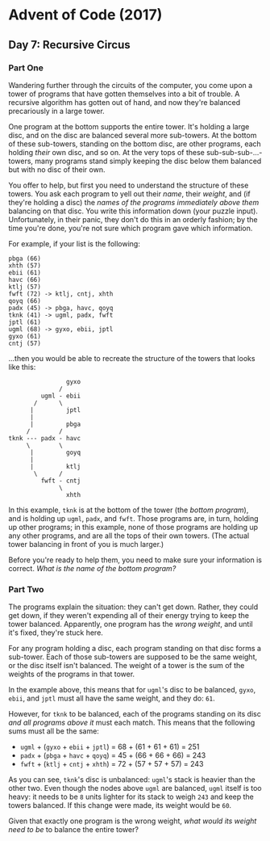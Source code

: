 # Advent of Code (2017)

## Day 7: Recursive Circus

### Part One

Wandering further through the circuits of the computer, you come upon a tower
of programs that have gotten themselves into a bit of trouble.  A recursive
algorithm has gotten out of hand, and now they're balanced precariously in a
large tower.

One program at the bottom supports the entire tower.  It's holding a large
disc, and on the disc are balanced several more sub-towers.  At the bottom of
these sub-towers, standing on the bottom disc, are other programs, each holding
*their* own disc, and so on.  At the very tops of these sub-sub-sub-...-towers,
many programs stand simply keeping the disc below them balanced but with no
disc of their own.

You offer to help, but first you need to understand the structure of these
towers.  You ask each program to yell out their *name*, their *weight*, and (if
they're holding a disc) the *names of the programs immediately above them*
balancing on that disc.  You write this information down (your puzzle input).
Unfortunately, in their panic, they don't do this in an orderly fashion; by the
time you're done, you're not sure which program gave which information.

For example, if your list is the following:

```
pbga (66)
xhth (57)
ebii (61)
havc (66)
ktlj (57)
fwft (72) -> ktlj, cntj, xhth
qoyq (66)
padx (45) -> pbga, havc, qoyq
tknk (41) -> ugml, padx, fwft
jptl (61)
ugml (68) -> gyxo, ebii, jptl
gyxo (61)
cntj (57)
```

...then you would be able to recreate the structure of the towers that looks
like this:

```
                gyxo
              /     
         ugml - ebii
       /      \     
      |         jptl
      |        
      |         pbga
     /        /
tknk --- padx - havc
     \        \
      |         goyq
      |             
      |         ktlj
       \      /     
         fwft - cntj
              \     
                xhth
```

In this example, `tknk` is at the bottom of the tower (the *bottom program*),
and is holding up `ugml`, `padx`, and `fwft`.  Those programs are, in turn,
holding up other programs; in this example, none of those programs are holding
up any other programs, and are all the tops of their own towers.  (The actual
tower balancing in front of you is much larger.)

Before you're ready to help them, you need to make sure your information is
correct.  *What is the name of the bottom program?*

### Part Two

The programs explain the situation: they can't get down.  Rather, they could
get down, if they weren't expending all of their energy trying to keep the
tower balanced.  Apparently, one program has the *wrong weight*, and until it's
fixed, they're stuck here.

For any program holding a disc, each program standing on that disc forms a
sub-tower.  Each of those sub-towers are supposed to be the same weight, or the
disc itself isn't balanced.  The weight of a tower is the sum of the weights of
the programs in that tower.

In the example above, this means that for `ugml`'s disc to be balanced, `gyxo`,
`ebii`, and `jptl` must all have the same weight, and they do: `61`.

However, for `tknk` to be balanced, each of the programs standing on its disc
*and all programs above it* must each match.  This means that the following
sums must all be the same:

- `ugml` + (`gyxo` + `ebii` + `jptl`) = 68 + (61 + 61 + 61) = 251
- `padx` + (`pbga` + `havc` + `qoyq`) = 45 + (66 + 66 + 66) = 243
- `fwft` + (`ktlj` + `cntj` + `xhth`) = 72 + (57 + 57 + 57) = 243

As you can see, `tknk`'s disc is unbalanced: `ugml`'s stack is heavier than the
other two.  Even though the nodes above `ugml` are balanced, `ugml` itself is
too heavy: it needs to be `8` units lighter for its stack to weigh `243` and
keep the towers balanced.  If this change were made, its weight would be `60`.

Given that exactly one program is the wrong weight, *what would its weight need
to be* to balance the entire tower?
